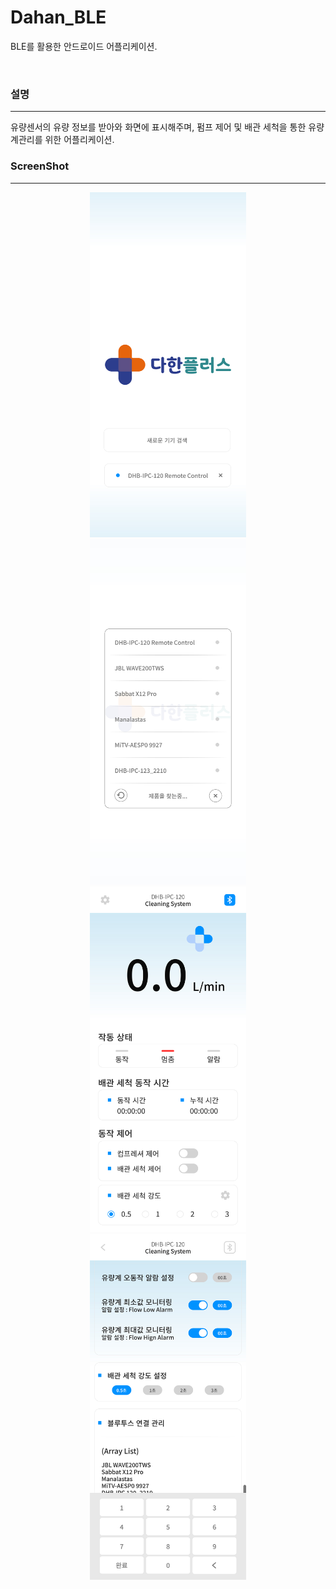 # Dahan_BLE
BLE를 활용한 안드로이드 어플리케이션.

<br />

### 설명
-----
유량센서의 유량 정보를 받아와 화면에 표시해주며, 펌프 제어 및 배관 세척을 통한 유량계관리를 위한 어플리케이션.

### ScreenShot
-----
<center><img src="/img/1.jpg" width="250"></center>
<center><img src="/img/2.jpg" width="250"></center>
<center><img src="/img/3.jpg" width="250"></center>
<center><img src="/img/4.jpg" width="250"></center>




